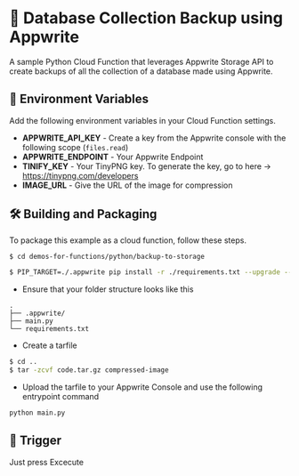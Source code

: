 # 📁 Database Collection Backup using Appwrite
A sample Python Cloud Function that leverages Appwrite Storage API to create backups of all the collection of a database made using Appwrite.

## 📝 Environment Variables
Add the following environment variables in your Cloud Function settings.

* **APPWRITE_API_KEY** - Create a key from the Appwrite console with the following scope (`files.read`)
* **APPWRITE_ENDPOINT** - Your Appwrite Endpoint
* **TINIFY_KEY** - Your TinyPNG key. To generate the key, go to here -> https://tinypng.com/developers
* **IMAGE_URL** - Give the URL of the image for compression

## 🛠 Building and Packaging

To package this example as a cloud function, follow these steps.

```bash
$ cd demos-for-functions/python/backup-to-storage

$ PIP_TARGET=./.appwrite pip install -r ./requirements.txt --upgrade --ignore-installed
```

* Ensure that your folder structure looks like this 
```
.
├── .appwrite/
├── main.py
└── requirements.txt
```

* Create a tarfile

```bash
$ cd ..
$ tar -zcvf code.tar.gz compressed-image
```

* Upload the tarfile to your Appwrite Console and use the following entrypoint command

```bash
python main.py
```

## 🎯 Trigger
Just press Excecute

